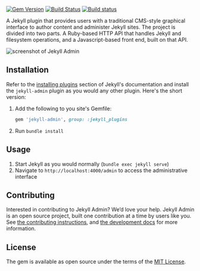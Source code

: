 [![Gem Version](https://img.shields.io/gem/v/jekyll-admin.svg)](https://rubygems.org/gems/jekyll-admin)
[![Build Status](https://travis-ci.org/jekyll/jekyll-admin.svg?branch=master)](https://travis-ci.org/jekyll/jekyll-admin)
[![Build status](https://ci.appveyor.com/api/projects/status/biop1r6ae524xlm2/branch/master?svg=true)](https://ci.appveyor.com/project/benbalter/jekyll-admin/branch/master)

A Jekyll plugin that provides users with a traditional CMS-style graphical interface to author content and administer Jekyll sites. The project is divided into two parts. A Ruby-based HTTP API that handles Jekyll and filesystem operations, and a Javascript-based front end, built on that API.

![screenshot of Jekyll Admin](https://cloud.githubusercontent.com/assets/282759/17258537/62e23ed6-5595-11e6-89b0-31c787f0492a.png)

## Installation

Refer to the [installing plugins](https://jekyllrb.com/docs/plugins/#installing-a-plugin) section of Jekyll's documentation and install the `jekyll-admin` plugin as you would any other plugin. Here's the short version:

1. Add the following to you site's Gemfile:

    ```ruby
    gem 'jekyll-admin', group: :jekyll_plugins
    ```

2. Run `bundle install`

## Usage

1. Start Jekyll as you would normally (`bundle exec jekyll serve`)
2. Navigate to `http://localhost:4000/admin` to access the administrative interface

## Contributing

Interested in contributing to Jekyll Admin? We’d love your help. Jekyll Admin is an open source project, built one contribution at a time by users like you. See [the contributing instructions](.github/CONTRIBUTING.md), and [the development docs](http://jekyll.github.io/jekyll-admin/development/) for more information.

## License

The gem is available as open source under the terms of the [MIT License](http://opensource.org/licenses/MIT).
